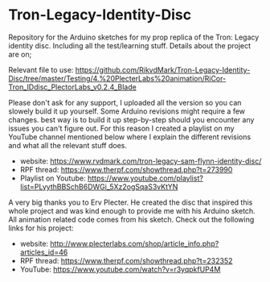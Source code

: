 # Tron-Legacy-Identity-Disc
Repository for the Arduino sketches for my prop replica of the Tron: Legacy identity disc. Including all the test/learning stuff. Details about the project are on; 

Relevant file to use:
https://github.com/RikvdMark/Tron-Legacy-Identity-Disc/tree/master/Testing/4.%20PlecterLabs%20animation/RiCor-Tron_IDdisc_PlectorLabs_v0.2.4_Blade

Please don't ask for any support, I uploaded all the version so you can slowely build it up yourself. 
Some Arduino revisions might require a few changes. best way is to build it up step-by-step should you encounter any issues you can't figure out.
For this reason I created a playlist on my YouTube channel mentioned below where I explain the different revisions and what all the relevant stuff does.

- website: https://www.rvdmark.com/tron-legacy-sam-flynn-identity-disc/
- RPF thread: https://www.therpf.com/showthread.php?t=273990
- Playlist on Youtube: https://www.youtube.com/playlist?list=PLyythBBSchB6DWGi_5Xz2ogSqaS3vKtYN

A very big thanks you to Erv Plecter. He created the disc that inspired this whole project and was kind enough to provide me with his Arduino sketch. All animation related code comes from his sketch. 
Check out the following links for his project:
- website: http://www.plecterlabs.com/shop/article_info.php?articles_id=46
- RPF thread: https://www.therpf.com/showthread.php?t=232352
- YouTube: https://www.youtube.com/watch?v=r3yqpkfUP4M
